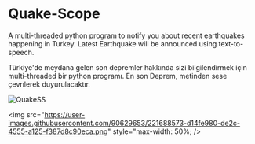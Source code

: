 # Quake-Scope
A multi-threaded python program to notify you about recent earthquakes happening in Turkey. Latest Earthquake will be announced using text-to-speech. 


Türkiye'de meydana gelen son depremler hakkında sizi bilgilendirmek için multi-threaded bir python programı. En son Deprem, metinden sese çevrılerek duyurulacaktır.

![QuakeSS](https://user-images.githubusercontent.com/90629653/221688573-d14fe980-de2c-4555-a125-f387d8c90eca.png)


<img src="https://user-images.githubusercontent.com/90629653/221688573-d14fe980-de2c-4555-a125-f387d8c90eca.png" style="max-width: 50%; />
